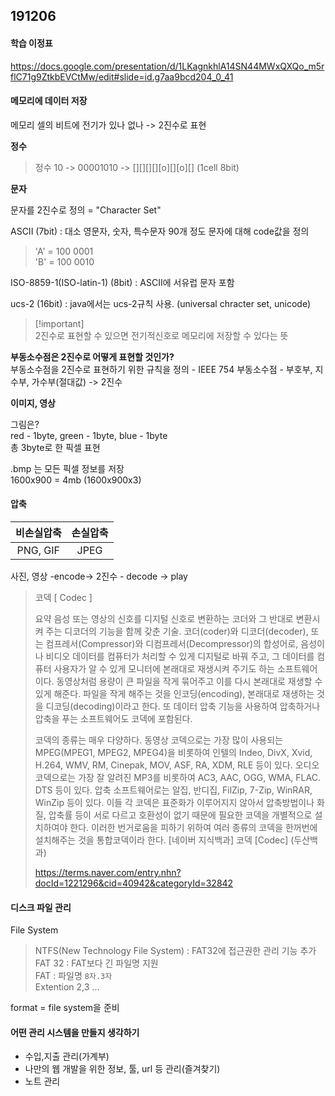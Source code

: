 191206
---
#### 학습 이정표

<https://docs.google.com/presentation/d/1LKagnkhlA14SN44MWxQXQo_m5rflC71g9ZtkbEVCtMw/edit#slide=id.g7aa9bcd204_0_41>

#### 메모리에 데이터 저장
메모리 셀의 비트에 전기가 있나 없나 -> 2진수로 표현

**정수**
> 정수 10 -> 00001010 -> [][][][][o][][o][] (1cell 8bit)

**문자**

문자를 2진수로 정의 = "Character Set"

ASCII (7bit)  : 대소 영문자, 숫자, 특수문자 90개 정도 문자에 대해 code값을 정의

> 'A' = 100 0001 <br>
  'B' = 100 0010

ISO-8859-1(ISO-latin-1) (8bit) : ASCII에 서유럽 문자 포함

ucs-2 (16bit) : java에서는 ucs-2규칙 사용.
(universal chracter set, unicode)

>[!important] <br>
>2진수로 표현할 수 있으면 전기적신호로 메모리에 저장할 수 있다는 뜻

**부동소수점은 2진수로 어떻게 표현할 것인가?<br>**
부동소수점을 2진수로 표현하기 위한 규칙을 정의 - IEEE 754
부동소수점 - 부호부, 지수부, 가수부(절대값) -> 2진수

**이미지, 영상**

그림은?<br>
red - 1byte, green - 1byte, blue - 1byte<br>
총 3byte로 한 픽셀 표현

.bmp 는 모든 픽셀 정보를 저장 <br>
1600x900 = 4mb (1600x900x3)

#### 압축

| 비손실압축 | 손실압축 |
|:----------:|:--------:|
|PNG, GIF    |JPEG      |
사진, 영상 -encode-> 2진수 - decode -> play

>코덱
>[ Codec ]
>
>요약 음성 또는 영상의 신호를 디지털 신호로 변환하는 코더와 그 반대로 변환시켜 주는 디코더의 기능을 함께 갖춘 기술.
코더(coder)와 디코더(decoder), 또는 컴프레서(Compressor)와 디컴프레서(Decompressor)의 합성어로, 음성이나 비디오 데이터를 컴퓨터가 처리할 수 있게 디지털로 바꿔 주고, 그 데이터를 컴퓨터 사용자가 알 수 있게 모니터에 본래대로 재생시켜 주기도 하는 소프트웨어이다. 동영상처럼 용량이 큰 파일을 작게 묶어주고 이를 다시 본래대로 재생할 수 있게 해준다. 파일을 작게 해주는 것을 인코딩(encoding), 본래대로 재생하는 것을 디코딩(decoding)이라고 한다. 또 데이터 압축 기능을 사용하여 압축하거나 압축을 푸는 소프트웨어도 코덱에 포함된다.
>
>코덱의 종류는 매우 다양하다. 동영상 코덱으로는 가장 많이 사용되는 MPEG(MPEG1, MPEG2, MPEG4)을 비롯하여 인텔의 Indeo,  DivX, Xvid, H.264, WMV, RM, Cinepak, MOV, ASF, RA, XDM, RLE 등이 있다. 오디오 코덱으로는 가장 잘 알려진 MP3를 비롯하여 AC3, AAC, OGG, WMA, FLAC. DTS 등이 있다. 압축 소프트웨어로는 알집, 반디집, FilZip, 7-Zip, WinRAR, WinZip 등이 있다. 이들 각 코덱은 표준화가 이루어지지 않아서 압축방법이나 화질, 압축률 등이 서로 다르고 호환성이 없기 때문에 필요한 코덱을 개별적으로 설치하여야 한다. 이러한 번거로움을 피하기 위하여 여러 종류의 코덱을 한꺼번에 설치해주는 것을 통합코덱이라 한다.
[네이버 지식백과] 코덱 [Codec] (두산백과)
>
><https://terms.naver.com/entry.nhn?docId=1221296&cid=40942&categoryId=32842>

#### 디스크 파일 관리
File System
> NTFS(New Technology File System) : FAT32에 접근권한 관리 기능 추가<br>
> FAT 32 : FAT보다 긴 파일명 지원<br>
> FAT : 파일명 `8자.3자`<br>
> Extention 2,3
> ...

format = file system을 준비

#### 어떤 관리 시스템을 만들지 생각하기
  - 수입,지출 관리(가계부)
  - 나만의 웹 개발을 위한 정보, 툴, url 등 관리(즐겨찾기)
  - 노트 관리

